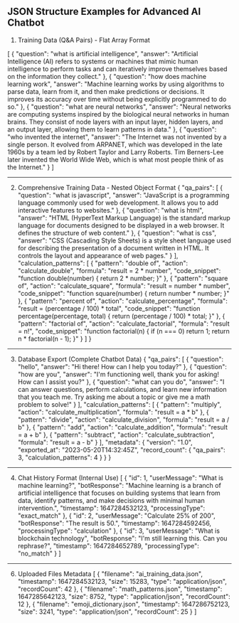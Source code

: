 ## JSON Structure Examples for Advanced AI Chatbot

1. Training Data (Q&A Pairs) - Flat Array Format


[
  {
    "question": "what is artificial intelligence",
    "answer": "Artificial Intelligence (AI) refers to systems or machines that mimic human intelligence to perform tasks and can iteratively improve themselves based on the information they collect."
  },
  {
    "question": "how does machine learning work",
    "answer": "Machine learning works by using algorithms to parse data, learn from it, and then make predictions or decisions. It improves its accuracy over time without being explicitly programmed to do so."
  },
  {
    "question": "what are neural networks",
    "answer": "Neural networks are computing systems inspired by the biological neural networks in human brains. They consist of node layers with an input layer, hidden layers, and an output layer, allowing them to learn patterns in data."
  },
  {
    "question": "who invented the internet",
    "answer": "The Internet was not invented by a single person. It evolved from ARPANET, which was developed in the late 1960s by a team led by Robert Taylor and Larry Roberts. Tim Berners-Lee later invented the World Wide Web, which is what most people think of as the Internet."
  }
]
________________________________________
2. Comprehensive Training Data - Nested Object Format
{
  "qa_pairs": [
    {
      "question": "what is javascript",
      "answer": "JavaScript is a programming language commonly used for web development. It allows you to add interactive features to websites."
    },
    {
      "question": "what is html",
      "answer": "HTML (HyperText Markup Language) is the standard markup language for documents designed to be displayed in a web browser. It defines the structure of web content."
    },
    {
      "question": "what is css",
      "answer": "CSS (Cascading Style Sheets) is a style sheet language used for describing the presentation of a document written in HTML. It controls the layout and appearance of web pages."
    }
  ],
  "calculation_patterns": [
    {
      "pattern": "double of",
      "action": "calculate_double",
      "formula": "result = 2 * number",
      "code_snippet": "function double(number) { return 2 * number; }"
    },
    {
      "pattern": "square of",
      "action": "calculate_square",
      "formula": "result = number * number",
      "code_snippet": "function square(number) { return number * number; }"
    },
    {
      "pattern": "percent of",
      "action": "calculate_percentage",
      "formula": "result = (percentage / 100) * total",
      "code_snippet": "function percentage(percentage, total) { return (percentage / 100) * total; }"
    },
    {
      "pattern": "factorial of",
      "action": "calculate_factorial",
      "formula": "result = n!",
      "code_snippet": "function factorial(n) { if (n === 0) return 1; return n * factorial(n - 1); }"
    }
  ]
}

________________________________________
3. Database Export (Complete Chatbot Data)
{
  "qa_pairs": [
    {
      "question": "hello",
      "answer": "Hi there! How can I help you today?"
    },
    {
      "question": "how are you",
      "answer": "I'm functioning well, thank you for asking! How can I assist you?"
    },
    {
      "question": "what can you do",
      "answer": "I can answer questions, perform calculations, and learn new information that you teach me. Try asking me about a topic or give me a math problem to solve!"
    }
  ],
  "calculation_patterns": [
    {
      "pattern": "multiply",
      "action": "calculate_multiplication",
      "formula": "result = a * b"
    },
    {
      "pattern": "divide",
      "action": "calculate_division",
      "formula": "result = a / b"
    },
    {
      "pattern": "add",
      "action": "calculate_addition",
      "formula": "result = a + b"
    },
    {
      "pattern": "subtract",
      "action": "calculate_subtraction",
      "formula": "result = a - b"
    }
  ],
  "metadata": {
    "version": "1.0",
    "exported_at": "2023-05-20T14:32:45Z",
    "record_count": {
      "qa_pairs": 3,
      "calculation_patterns": 4
    }
  }
}
________________________________________
4. Chat History Format (Internal Use)
[
  {
    "id": 1,
    "userMessage": "What is machine learning?",
    "botResponse": "Machine learning is a branch of artificial intelligence that focuses on building systems that learn from data, identify patterns, and make decisions with minimal human intervention.",
    "timestamp": 1647284532123,
    "processingType": "exact_match"
  },
  {
    "id": 2,
    "userMessage": "Calculate 25% of 200",
    "botResponse": "The result is 50.",
    "timestamp": 1647284592456,
    "processingType": "calculation"
  },
  {
    "id": 3,
    "userMessage": "What is blockchain technology",
    "botResponse": "I'm still learning this. Can you rephrase?",
    "timestamp": 1647284652789,
    "processingType": "no_match"
  }
]
________________________________________
6. Uploaded Files Metadata
[
  {
    "filename": "ai_training_data.json",
    "timestamp": 1647284532123,
    "size": 15283,
    "type": "application/json",
    "recordCount": 42
  },
  {
    "filename": "math_patterns.json",
    "timestamp": 1647285642123,
    "size": 8752,
    "type": "application/json",
    "recordCount": 12
  },
  {
    "filename": "emoji_dictionary.json",
    "timestamp": 1647286752123,
    "size": 3241,
    "type": "application/json",
    "recordCount": 25
  }
]


